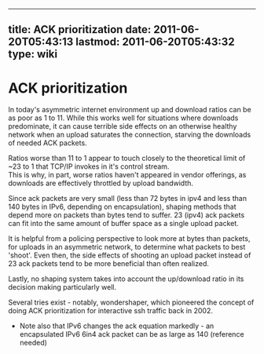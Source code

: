 
---
title: ACK prioritization
date: 2011-06-20T05:43:13
lastmod: 2011-06-20T05:43:32
type: wiki
---
ACK prioritization
==================

In today's asymmetric internet environment up and download ratios can be
as poor as 1 to 11. While this works well for situations where downloads
predominate, it can cause terrible side effects on an otherwise healthy
network when an upload saturates the connection, starving the downloads
of needed ACK packets.

Ratios worse than 11 to 1 appear to touch closely to the theoretical
limit of \~23 to 1 that TCP/IP invokes in it's control stream.\
This is why, in part, worse ratios haven't appeared in vendor offerings,
as downloads are effectively throttled by upload bandwidth.

Since ack packets are very small (less than 72 bytes in ipv4 and less
than 140 bytes in IPv6, depending on encapsulation), shaping methods
that depend more on packets than bytes tend to suffer. 23 (ipv4) ack
packets can fit into the same amount of buffer space as a single upload
packet.

It is helpful from a policing perspective to look more at bytes than
packets, for uploads in an asymmetric network, to determine what packets
to best 'shoot'. Even then, the side effects of shooting an upload
packet instead of 23 ack packets tend to be more beneficial than often
realized.

Lastly, no shaping system takes into account the up/download ratio in
its decision making particularly well.

Several tries exist - notably, wondershaper, which pioneered the concept
of doing ACK prioritization for interactive ssh traffic back in 2002.

-   Note also that IPv6 changes the ack equation markedly - an
    encapsulated IPv6 6in4 ack packet can be as large as 140
    (reference needed)

